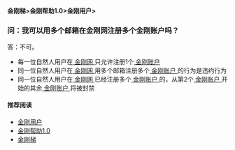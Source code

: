 #### 金刚梯>金刚帮助1.0>金刚用户>
### 问：我可以用多个邮箱在金刚网注册多个金刚账户吗？
答：不可。
- 每一位自然人用户在[ 金刚网 ](https://a2zitpro.github.io/web/kksitecn)只允许注册1个[ 金刚账户 ](https://a2zitpro.github.io/web/kkaccount)
- 同一位自然人用户在[ 金刚网 ](https://a2zitpro.github.io/web/kksitecn)用多个邮箱注册多个[ 金刚账户 ](https://a2zitpro.github.io/web/kkaccount)的行为是违约行为
- 同一位自然人用户在[ 金刚网 ](https://a2zitpro.github.io/web/kksitecn)已经注册多个[ 金刚账户 ](https://a2zitpro.github.io/web/kkaccount)的，从第2个[ 金刚账户 ](https://a2zitpro.github.io/web/kkaccount)开始的其余[ 金刚账户 ](https://a2zitpro.github.io/web/kkaccount)将被封禁

#### 推荐阅读
- [金刚用户](https://a2zitpro.github.io/web/list_kkuser)
- [金刚帮助1.0](https://a2zitpro.github.io/web/list_helpkkvpn1.0)
- [金刚梯](https://a2zitpro.github.io/web/dlb)
